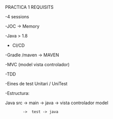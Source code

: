 PRACTICA 1 REQUISITS

-4 sessions

-JOC -> Memory

-Java > 1.8

- CI/CD

-Gradle /maven -> MAVEN 

-MVC (model vista controlador)

-TDD

-Eines de test Unitari / UniTest

-Estructura:

Java	src ->	main -> java -> vista
				                controlador
				                model

	        ->	test ->	java	
